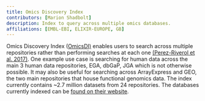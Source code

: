 ```yaml
---
title: Omics Discovery Index
contributors: [Marion Shadbolt]
description: Index to query across multiple omics databases.
affiliations: [EMBL-EBI, ELIXIR-EUROPE, GB]
---
```


Omics Discovery Index ([OmicsDI)](https://www.omicsdi.org/database) enables users to search across multiple repositories rather than performing searches at each one [(Perez-Riverol et al. 2017)](https://www.zotero.org/google-docs/?sF3BGX). One example use case is searching for human data across the main 3 human data repositories, EGA, dbGaP, JGA which is not otherwise possible. It may also be useful for searching across ArrayExpress and GEO, the two main repositories that house functional genomics data. The index currently contains ~2.7 million datasets from 24 repositories. The databases currently indexed can be [found on their website](https://www.omicsdi.org/database).
